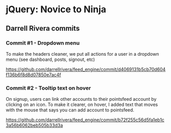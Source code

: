 # jQuery: Novice to Ninja
## Darrell Rivera commits

### Commit #1 - Dropdown menu

To make the headers cleaner, we put all actions for a user in a dropdown menu (see dashboard, posts, signout, etc)

https://github.com/darrellrivera/feed_engine/commit/d4069131b5cb70d604f136b6f8d8d07850e7ac4f


### Commit #2 - Tooltip text on hover

On signup, users can link other accounts to their pointsfeed account by clicking on an icon.  To make it clearer, on hover, I added text that moves with the mouse that says you can add account to pointsfeed.

https://github.com/darrellrivera/feed_engine/commit/b72f255c56d5fa1eb1c3a56b6062beb505b33d3a
